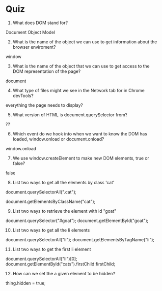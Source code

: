 # Quiz

1. What does DOM stand for?

  Document Object Model

2. What is the name of the object we can use to get information about the browser enviroment?

  window

3. What is the name of the object that we can use to get access to the DOM representation of the page?

  document

4. What type of files might we see in the Network tab for in Chrome devTools?

  everything the page needs to display?

5. What version of HTML is document.querySelector from?

  ??

6. Which event do we hook into when we want to know the DOM has loaded, window.onload or document.onload?

  window.onload

7. We use window.createElement to make new DOM elements, true or false?

  false

8. List two ways to get all the elements by class 'cat'

  document.querySelectorAll(".cat");
  
  document.getElementsByClassName("cat");

9. List two ways to retrieve the element with id "goat"

  document.querySelector("#goat");
  document.getElementById("goat");

10. List two ways to get all the li elements

  document.querySelectorAll("li");
  document.getElementsByTagName("li");

11. List two ways to get the first li element

  document.querySelectorAll("li")[0];
  document.getElementById("cats").firstChild.firstChild;

12. How can we set the a given element to be hidden?

  thing.hidden = true;
